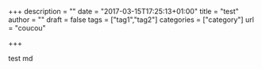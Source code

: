 +++
description = ""
date = "2017-03-15T17:25:13+01:00"
title = "test"
author = ""
draft = false
tags = ["tag1","tag2"]
categories = ["category"]
url = "coucou"

+++

test md

